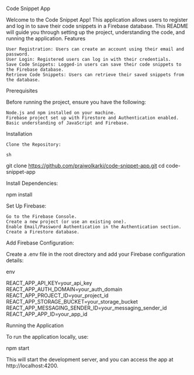 Code Snippet App

Welcome to the Code Snippet App! This application allows users to register and log in to save their code snippets in a Firebase database. This README will guide you through setting up the project, understanding the code, and running the application.
Features

    User Registration: Users can create an account using their email and password.
    User Login: Registered users can log in with their credentials.
    Save Code Snippets: Logged-in users can save their code snippets to the Firebase database.
    Retrieve Code Snippets: Users can retrieve their saved snippets from the database.

Prerequisites

Before running the project, ensure you have the following:

    Node.js and npm installed on your machine.
    Firebase project set up with Firestore and Authentication enabled.
    Basic understanding of JavaScript and Firebase.

Installation

    Clone the Repository:

    sh

git clone https://github.com/prajwolkarki/code-snippet-app.git
cd code-snippet-app

Install Dependencies:

npm install

Set Up Firebase:

    Go to the Firebase Console.
    Create a new project (or use an existing one).
    Enable Email/Password Authentication in the Authentication section.
    Create a Firestore database.

Add Firebase Configuration:

Create a .env file in the root directory and add your Firebase configuration details:

env

REACT_APP_API_KEY=your_api_key
REACT_APP_AUTH_DOMAIN=your_auth_domain
REACT_APP_PROJECT_ID=your_project_id
REACT_APP_STORAGE_BUCKET=your_storage_bucket
REACT_APP_MESSAGING_SENDER_ID=your_messaging_sender_id
REACT_APP_APP_ID=your_app_id

Running the Application

To run the application locally, use:

npm start

This will start the development server, and you can access the app at http://localhost:4200.
